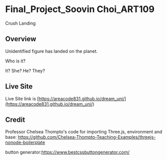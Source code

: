 # Final_Project_Soovin Choi_ART109

Crush Landing

## Overview

Unidentified figure has landed on the planet.

Who is it?

It? She? He? They?


## Live Site

Live Site link is
[https://areacode831.github.io/dream_uni/](https://areacode831.github.io/dream_uni/)


## Credit
Professor Chelsea Thompto's code for importing Three.js, environment and base: https://github.com/Chelsea-Thompto-Teaching-Examples/threejs-nonode-boilerplate

button generator:https://www.bestcssbuttongenerator.com/
